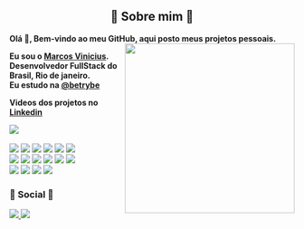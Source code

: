 

<h2 align='center' > 🤔 Sobre mim 🤔 </h2>

<strong> Olá 👋, Bem-vindo ao meu GitHub, aqui posto meus projetos pessoais. <br/>  <img align="right" width ="300" src="https://i.pinimg.com/originals/22/22/bf/2222bf4e61a9c909705972dc2e1ad26a.gif"/>

Eu sou o <a href="marcsvinicius.github.io/"> Marcos Vinicius</a>.  
Desenvolvedor FullStack do Brasil, Rio de janeiro.</strong> <br>
<strong> Eu estudo na <a href="https://www.linkedin.com/school/betrybe/"> @betrybe </a></strong>

<strong>Videos dos projetos no <a href="https://www.linkedin.com/in/marcosvalencar/"> Linkedin </a></strong>

<a href="https://github.com/MarcsVinicius"> <img src="https://github-readme-stats.vercel.app/api?username=marcsvinicius&count_private=true&theme=react" /> </a> <br>
<br>
<img src="https://img.shields.io/badge/GIT-E44C30?style=for-the-badge&logo=git&logoColor=white"/> <img src="https://img.shields.io/badge/HTML5-E34F26?style=for-the-badge&logo=html5&logoColor=white"/> <img src="https://img.shields.io/badge/CSS3-1572B6?style=for-the-badge&logo=css3&logoColor=white"/>  <img src="https://img.shields.io/badge/JavaScript-323330?style=for-the-badge&logo=javascript&logoColor=F7DF1D"/> <img src="https://img.shields.io/badge/TypeScript-007ACC?style=for-the-badge&logo=typescript&logoColor=white"/> <img src="https://img.shields.io/badge/React-20232A?style=for-the-badge&logo=react&logoColor=61DAFB"/> <br>
<img src="https://img.shields.io/badge/React_Router-CA4245?style=for-the-badge&logo=react-router&logoColor=white"/> <img src="https://img.shields.io/badge/Redux-593D88?style=for-the-badge&logo=redux&logoColor=white"/> <img src="https://img.shields.io/badge/Docker-2CA5E0?style=for-the-badge&logo=docker&logoColor=white"/>  <img src="https://img.shields.io/badge/MySQL-005C84?style=for-the-badge&logo=mysql&logoColor=white"/> <img src="https://img.shields.io/badge/Node.js-339933?style=for-the-badge&logo=nodedotjs&logoColor=white"/>
 <img src="https://img.shields.io/badge/npm-CB3837?style=for-the-badge&logo=npm&logoColor=white"/> <br> <img src="https://img.shields.io/badge/MongoDB-4EA94B?style=for-the-badge&logo=mongodb&logoColor=white"/> <img src="https://img.shields.io/badge/Express.js-000000?style=for-the-badge&logo=express&logoColor=white"/> <img src="https://img.shields.io/badge/Jest-C21325?style=for-the-badge&logo=jest&logoColor=white"/>  <img src="https://img.shields.io/badge/Mocha-8D6748?style=for-the-badge&logo=Mocha&logoColor=white"/>


<h3> 📱 Social 📱 </h3>
<a href="https://www.linkedin.com/in/marcosvalencar/"> <img src="https://img.shields.io/badge/linkedin-%230077B5.svg?style=for-the-badge&logo=linkedin&logoColor=white" /> </a>
<a href="https://github.com/MarcsVinicius"> <img src="https://img.shields.io/badge/github-%23121011.svg?style=for-the-badge&logo=github&logoColor=white" /> </a>

